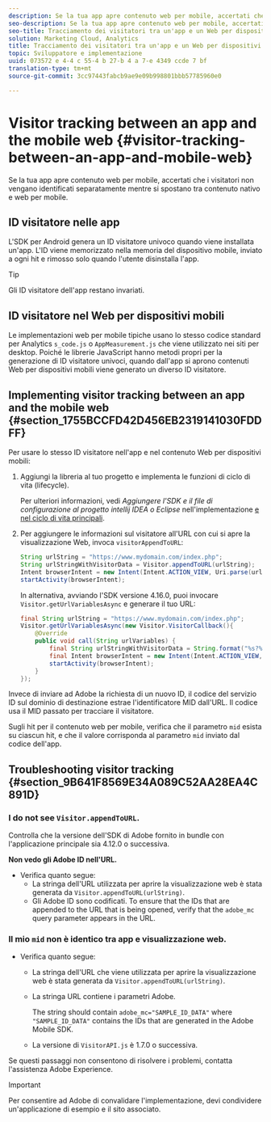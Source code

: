 ```yaml
---
description: Se la tua app apre contenuto web per mobile, accertati che i visitatori non vengano identificati separatamente mentre si spostano tra contenuto nativo e web per mobile.
seo-description: Se la tua app apre contenuto web per mobile, accertati che i visitatori non vengano identificati separatamente mentre si spostano tra contenuto nativo e web per mobile.
seo-title: Tracciamento dei visitatori tra un'app e un Web per dispositivi mobili
solution: Marketing Cloud, Analytics
title: Tracciamento dei visitatori tra un'app e un Web per dispositivi mobili
topic: Sviluppatore e implementazione
uuid: 073572 e 4-4 c 55-4 b 27-b 4 a 7-e 4349 ccde 7 bf
translation-type: tm+mt
source-git-commit: 3cc97443fabcb9ae9e09b998801bbb57785960e0

---
```



# Visitor tracking between an app and the mobile web {#visitor-tracking-between-an-app-and-mobile-web}

Se la tua app apre contenuto web per mobile, accertati che i visitatori non vengano identificati separatamente mentre si spostano tra contenuto nativo e web per mobile.

## ID visitatore nelle app

L'SDK per Android genera un ID visitatore univoco quando viene installata un'app. L'ID viene memorizzato nella memoria del dispositivo mobile, inviato a ogni hit e rimosso solo quando l'utente disinstalla l'app.

>[!TIP]
>
>Gli ID visitatore dell'app restano invariati.

## ID visitatore nel Web per dispositivi mobili

Le implementazioni web per mobile tipiche usano lo stesso codice standard per Analytics `s_code.js` o `AppMeasurement.js` che viene utilizzato nei siti per desktop. Poiché le librerie JavaScript hanno metodi propri per la generazione di ID visitatore univoci, quando dall'app si aprono contenuti Web per dispositivi mobili viene generato un diverso ID visitatore.

## Implementing visitor tracking between an app and the mobile web {#section_1755BCCFD42D456EB2319141030FDDFF}

Per usare lo stesso ID visitatore nell'app e nel contenuto Web per dispositivi mobili:

1. Aggiungi la libreria al tuo progetto e implementa le funzioni di ciclo di vita (lifecycle).

   Per ulteriori informazioni, vedi *Aggiungere l'SDK e il file di configurazione al progetto intellij IDEA o Eclipse* nell'implementazione [e nel ciclo di vita principali](/help/android/getting-started/dev-qs.md).

1. Per aggiungere le informazioni sul visitatore all'URL con cui si apre la visualizzazione Web, invoca `visitorAppendToURL`:

   ```java
   String urlString = "https://www.mydomain.com/index.php"; 
   String urlStringWithVisitorData = Visitor.appendToURL(urlString); 
   Intent browserIntent = new Intent(Intent.ACTION_VIEW, Uri.parse(urlStringWithVisitorData)); 
   startActivity(browserIntent);
   ```

   In alternativa, avviando l'SDK versione 4.16.0, puoi invocare `Visitor.getUrlVariablesAsync` e generare il tuo URL:

   ```java
   final String urlString = "https://www.mydomain.com/index.php"; 
   Visitor.getUrlVariablesAsync(new Visitor.VisitorCallback(){ 
       @Override 
       public void call(String urlVariables) { 
           final String urlStringWithVisitorData = String.format("%s?%s", urlString, urlVariables); 
           final Intent browserIntent = new Intent(Intent.ACTION_VIEW, Uri.parse(urlStringWithVisitorData)); 
           startActivity(browserIntent); 
       } 
   });
   ```

Invece di inviare ad Adobe la richiesta di un nuovo ID, il codice del servizio ID sul dominio di destinazione estrae l'identificatore MID dall'URL. Il codice usa il MID passato per tracciare il visitatore.

Sugli hit per il contenuto web per mobile, verifica che il parametro `mid` esista su ciascun hit, e che il valore corrisponda al parametro `mid` inviato dal codice dell'app.

## Troubleshooting visitor tracking {#section_9B641F8569E34A089C52AA28EA4C891D}

### I do not see `Visitor.appendToURL`.

Controlla che la versione dell'SDK di Adobe fornito in bundle con l'applicazione principale sia 4.12.0 o successiva.

**Non vedo gli Adobe ID nell'URL.**

* Verifica quanto segue:
   * La stringa dell'URL utilizzata per aprire la visualizzazione web è stata generata da `Visitor.appendToURL(urlString)`.
   * Gli Adobe ID sono codificati.
To ensure that the IDs that are appended to the URL that is being opened, verify that the `adobe_mc` query parameter appears in the URL.

### Il mio `mid` non è identico tra app e visualizzazione web.

* Verifica quanto segue:

   * La stringa dell'URL che viene utilizzata per aprire la visualizzazione web è stata generata da `Visitor.appendToURL(urlString)`.
   * La stringa URL contiene i parametri Adobe.

      The string should contain `adobe_mc="SAMPLE_ID_DATA"` where `"SAMPLE_ID_DATA"` contains the IDs that are generated in the Adobe Mobile SDK.
   * La versione di `VisitorAPI.js` è 1.7.0 o successiva.

Se questi passaggi non consentono di risolvere i problemi, contatta l'assistenza Adobe Experience.

>[!IMPORTANT]
>
>Per consentire ad Adobe di convalidare l'implementazione, devi condividere un'applicazione di esempio e il sito associato.

